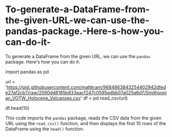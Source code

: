 # To-generate-a-DataFrame-from-the-given-URL-we-can-use-the-pandas-package.-Here-s-how-you-can-do-it-
To generate a DataFrame from the given URL, we can use the `pandas` package. Here's how you can do it:

import pandas as pd

url = 'https://gist.githubusercontent.com/mattkram/9684863843254402942dfede27af2cb7/raw/2590dd8185b833aacf247c0595edbb07a025a6d7/Smithsonian_VOTW_Holocene_Volcanoes.csv'
df = pd.read_csv(url)

df.head(10)

This code imports the `pandas` package, reads the CSV data from the given URL using the `read_csv()` function, and then displays the first 10 rows of the DataFrame using the `head()` function.
